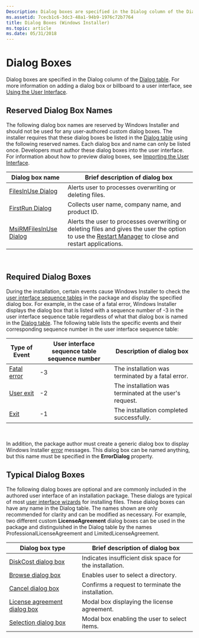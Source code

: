 ```yaml
---
Description: Dialog boxes are specified in the Dialog column of the Dialog table. For more information on adding a dialog box or billboard to a user interface, see Using the User Interface.
ms.assetid: 7cecb1c6-3dc3-48a1-94b9-1976c72b7764
title: Dialog Boxes (Windows Installer)
ms.topic: article
ms.date: 05/31/2018
---
```


# Dialog Boxes

Dialog boxes are specified in the Dialog column of the [Dialog table](dialog-table.md). For more information on adding a dialog box or billboard to a user interface, see [Using the User Interface](using-the-user-interface.md).

## Reserved Dialog Box Names

The following dialog box names are reserved by Windows Installer and should not be used for any user-authored custom dialog boxes. The installer requires that these dialog boxes be listed in the [Dialog table](dialog-table.md) using the following reserved names. Each dialog box and name can only be listed once. Developers must author these dialog boxes into the user interface. For information about how to preview dialog boxes, see [Importing the User Interface](importing-the-user-interface.md).



| Dialog box name                                      | Brief description of dialog box                                                                                                                                         |
|------------------------------------------------------|-------------------------------------------------------------------------------------------------------------------------------------------------------------------------|
| [FilesInUse Dialog](filesinuse-dialog.md)           | Alerts user to processes overwriting or deleting files.                                                                                                                 |
| [FirstRun Dialog](firstrun-dialog.md)               | Collects user name, company name, and product ID.                                                                                                                       |
| [MsiRMFilesInUse Dialog](msirmfilesinuse-dialog.md) | Alerts the user to processes overwriting or deleting files and gives the user the option to use the [Restart Manager](/windows/desktop/RstMgr/restart-manager-portal) to close and restart applications. |



 

## Required Dialog Boxes

During the installation, certain events cause Windows Installer to check the [user interface sequence tables](using-a-sequence-table.md) in the package and display the specified dialog box. For example, in the case of a fatal error, Windows Installer displays the dialog box that is listed with a sequence number of -3 in the user interface sequence table regardless of what that dialog box is named in the [Dialog table](dialog-table.md). The following table lists the specific events and their corresponding sequence number in the user interface sequence table:



| Type of Event                        | User interface sequence table sequence number | Description of dialog box                              |
|--------------------------------------|-----------------------------------------------|--------------------------------------------------------|
| [Fatal error](fatalerror-dialog.md) | -3                                            | The installation was terminated by a fatal error.      |
| [User exit](userexit-dialog.md)     | -2                                            | The installation was terminated at the user's request. |
| [Exit](exit-dialog.md)              | -1                                            | The installation completed successfully.               |



 

In addition, the package author must create a generic dialog box to display Windows Installer [error](error-dialog.md) messages. This dialog box can be named anything, but this name must be specified in the **ErrorDialog** property.

## Typical Dialog Boxes

The following dialog boxes are optional and are commonly included in the authored user interface of an installation package. These dialogs are typical of most [user interface wizards](user-interface-wizard-behavior.md) for installing files. These dialog boxes can have any name in the Dialog table. The names shown are only recommended for clarity and can be modified as necessary. For example, two different custom **LicenseAgreement** dialog boxes can be used in the package and distinguished in the Dialog table by the names ProfessionalLicenseAgreement and LimitedLicenseAgreement.



| Dialog box type                                             | Brief description of dialog box                         |
|-------------------------------------------------------------|---------------------------------------------------------|
| [DiskCost dialog box](diskcost-dialog.md)                  | Indicates insufficient disk space for the installation. |
| [Browse dialog box](browse-dialog.md)                      | Enables user to select a directory.                     |
| [Cancel dialog box](cancel-dialog.md)                      | Confirms a request to terminate the installation.       |
| [License agreement dialog box](licenseagreement-dialog.md) | Modal box displaying the license agreement.             |
| [Selection dialog box](selection-dialog.md)                | Modal box enabling the user to select items.            |



 

 

 
